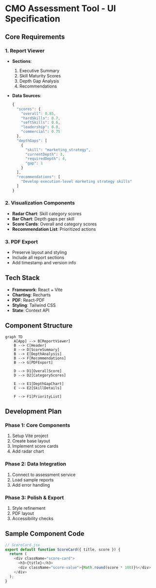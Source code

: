 # CMO Assessment Tool - UI Specification

## Core Requirements

### 1. Report Viewer

- **Sections**:

  1. Executive Summary
  2. Skill Maturity Scores
  3. Depth Gap Analysis
  4. Recommendations

- **Data Sources**:
  ```javascript
  {
    "scores": {
      "overall": 0.85,
      "hardSkills": 0.7,
      "softSkills": 0.6,
      "leadership": 0.8,
      "commercial": 0.75
    },
    "depthGaps": [
      {
        "skill": "marketing_strategy",
        "currentDepth": 3,
        "requiredDepth": 4,
        "gap": 1
      }
    ],
    "recommendations": [
      "Develop execution-level marketing strategy skills"
    ]
  }
  ```

### 2. Visualization Components

- **Radar Chart**: Skill category scores
- **Bar Chart**: Depth gaps per skill
- **Score Cards**: Overall and category scores
- **Recommendation List**: Prioritized actions

### 3. PDF Export

- Preserve layout and styling
- Include all report sections
- Add timestamp and version info

## Tech Stack

- **Framework**: React + Vite
- **Charting**: Recharts
- **PDF**: React-PDF
- **Styling**: Tailwind CSS
- **State**: Context API

## Component Structure

```mermaid
graph TD
    A[App] --> B[ReportViewer]
    B --> C[Header]
    B --> D[ScoreSummary]
    B --> E[DepthAnalysis]
    B --> F[Recommendations]
    B --> G[PDFExport]

    D --> D1[OverallScore]
    D --> D2[CategoryScores]

    E --> E1[DepthGapChart]
    E --> E2[SkillDetails]

    F --> F1[PriorityList]
```

## Development Plan

### Phase 1: Core Components

1. Setup Vite project
2. Create base layout
3. Implement score cards
4. Add radar chart

### Phase 2: Data Integration

1. Connect to assessment service
2. Load sample reports
3. Add error handling

### Phase 3: Polish & Export

1. Style refinement
2. PDF layout
3. Accessibility checks

## Sample Component Code

```javascript
// ScoreCard.jsx
export default function ScoreCard({ title, score }) {
  return (
    <div className="score-card">
      <h3>{title}</h3>
      <div className="score-value">{Math.round(score * 100)}%</div>
    </div>
  );
}
```
